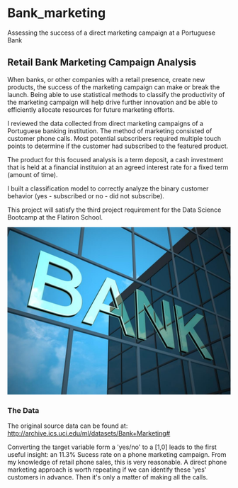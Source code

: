 # Bank_marketing
Assessing the success of a direct marketing campaign at a Portuguese Bank


## Retail Bank Marketing Campaign Analysis

When banks, or other companies with a retail presence, create new products, the success of the marketing campaign can make or break the launch.  Being able to use statistical methods to classify the productivity of the marketing campaign will help drive further innovation and be able to efficiently allocate resources for future marketing efforts.

I reviewed the data collected from direct marketing campaigns of a Portuguese banking institution. The method of marketing consisted of customer phone calls. Most potential subscribers required multiple touch points to determine if the customer had subscribed to the featured product.

The product for this focused analysis is a term deposit, a cash investment that is held at a financial instituion at an agreed interest rate for a fixed term (amount of time).

I built a classification model to correctly analyze the binary customer behavior (yes - subscribed or no - did not subscribe).

This project will satisfy the third project requirement for the Data Science Bootcamp at the Flatiron School.

![bank](images/bank.png)


### The Data
The original source data can be found at:  http://archive.ics.uci.edu/ml/datasets/Bank+Marketing#

Converting the target variable form a 'yes/no' to a \[1,0] leads to the first useful insight: an 11.3% Sucess rate on a phone marketing campaign.  From my knowledge of retail phone sales, this is very reasonable.  A direct phone  marketing approach is worth repeating if we can identify these 'yes' customers in advance.  Then it's only a matter of making all the calls.


